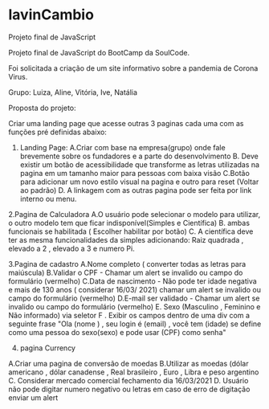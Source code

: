 # lavinCambio
Projeto final de JavaScript

Projeto final de JavaScript do BootCamp da SoulCode.

Foi solicitada a criação de um site informativo sobre a pandemia de Corona Virus.

Grupo: Luiza, Aline, Vitória, Ive, Natália

Proposta do projeto:

Criar uma landing page que acesse outras 3 paginas cada uma com as funções pré definidas abaixo:
1. Landing Page:
A.Criar com base na empresa(grupo) onde fale brevemente sobre os fundadores e a parte do desenvolvimento
B. Deve existir um botão de acessibilidade que transforme as letras utilizadas na pagina em um tamanho maior para pessoas com baixa visão
C.Botão para adicionar um novo estilo visual na pagina e outro para reset (Voltar ao padrão)
D. A linkagem com as outras pagina pode ser feita por link interno ou menu.


2.Pagina de Calculadora
A.O usuário pode selecionar o modelo para utilizar, o outro modelo tem que ficar indisponível(Simples e Científica)
B. ambas funcionais se habilitada ( Escolher habilitar por botão)
C. A científica deve ter as mesma funcionalidades da simples adicionando:
Raiz quadrada , elevado a 2 , elevado a 3 e numero Pi.

3.Pagina de cadastro
A.Nome completo ( converter todas as letras para maiúscula)
B.Validar o CPF - Chamar um alert se invalido ou campo do formulário (vermelho)
C.Data de nascimento - Não pode ter idade negativa e mais de 130 anos ( considerar 16/03/ 2021) chamar um alert se invalido ou campo do formulário (vermelho)
D.E-mail ser validado - Chamar um alert se invalido ou campo do formulário (vermelho)
E. Sexo (Masculino , Feminino e Não informado) via seletor
F . Exibir os campos dentro de uma div com a seguinte frase "Ola (nome ) , seu login é (email) , você tem (idade) se define como uma pessoa do sexo(sexo) e pode usar (CPF) como senha"


4. pagina Currency

A.Criar uma pagina de conversão de moedas
B.Utilizar as moedas (dólar americano , dólar canadense , Real brasileiro , Euro , Libra e peso argentino
C. Considerar mercado comercial fechamento dia 16/03/2021
D. Usuário não pode digitar numero negativo ou letras em caso de erro de digitação enviar um alert
